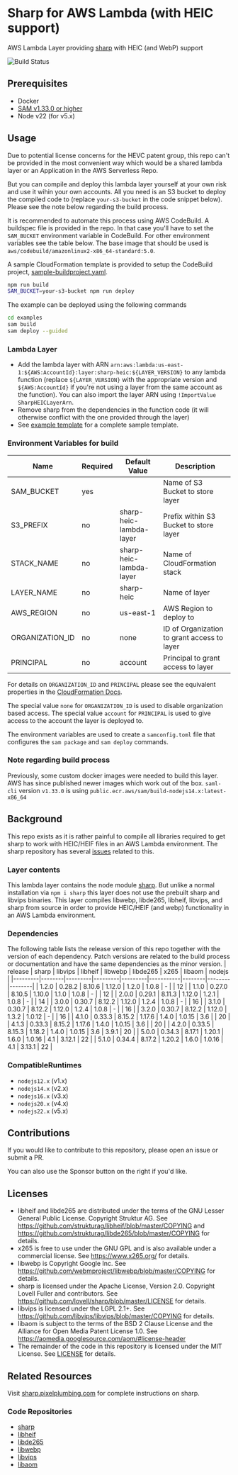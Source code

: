 # Sharp for AWS Lambda (with HEIC support)
AWS Lambda Layer providing [sharp](https://github.com/lovell/sharp) with HEIC (and WebP) support

![Build Status](https://codebuild.us-east-1.amazonaws.com/badges?uuid=eyJlbmNyeXB0ZWREYXRhIjoiUnY2cHpCUEwybDl5b2lIUys2b1lhN1BxMFVvb1pxMU8rUUpNNG1hSEFFN2VCUmxkK2t6azZrMEVOY1Y2RW40TGZ3NlF1bUo1dUE0ZVhiRm5GN3Q2YlJBPSIsIml2UGFyYW1ldGVyU3BlYyI6IjVxNm9zL3pWa0dQa21lNXAiLCJtYXRlcmlhbFNldFNlcmlhbCI6MX0%3D&branch=main)

## Prerequisites

* Docker
* [SAM v1.33.0 or higher](https://github.com/awsdocs/aws-sam-developer-guide/blob/master/doc_source/serverless-sam-cli-install.md)
* Node v22 (for v5.x)

## Usage

Due to potential license concerns for the HEVC patent group, this repo can't be provided in the most convenient way which would be a shared lambda layer or an Application in the AWS Serverless Repo.

But you can compile and deploy this lambda layer yourself at your own risk and use it wihin your own accounts. All you need is an S3 bucket to deploy the compiled code to (replace `your-s3-bucket` in the code snippet below). Please see the note below regarding the build process.

It is recommended to automate this process using AWS CodeBuild. A buildspec file is provided in the repo. In that case you'll have to set the `SAM_BUCKET` environment variable in CodeBuild. For other environment variables see the table below. The base image that should be used is `aws/codebuild/amazonlinux2-x86_64-standard:5.0`.

A sample CloudFormation template is provided to setup the CodeBuild project, [sample-buildproject.yaml](sample-buildproject.yaml).

```bash
npm run build
SAM_BUCKET=your-s3-bucket npm run deploy
```


The example can be deployed using the following commands
```bash
cd examples
sam build
sam deploy --guided
```

### Lambda Layer
- Add the lambda layer with ARN `arn:aws:lambda:us-east-1:${AWS:AccountId}:layer:sharp-heic:${LAYER_VERSION}` to any lambda function (replace `${LAYER_VERSION}` with the appropriate version and `${AWS:AccountId}` if you're not using a layer from the same account as the function). You can also import the layer ARN using `!ImportValue SharpHEICLayerArn`.
- Remove sharp from the dependencies in the function code (it will otherwise conflict with the one provided through the layer)
- See [example template](examples/sam-template.yaml) for a complete sample template.

### Environment Variables for build
|            Name | Required |           Default Value |                                   Description |
|-----------------|----------|-------------------------|-----------------------------------------------|
|      SAM_BUCKET |      yes |                         | Name of S3 Bucket to store layer              |
|       S3_PREFIX |       no | sharp-heic-lambda-layer | Prefix within S3 Bucket to store layer        |
|      STACK_NAME |       no | sharp-heic-lambda-layer | Name of CloudFormation stack                  |
|      LAYER_NAME |       no |              sharp-heic | Name of layer                                 |
|      AWS_REGION |       no |               us-east-1 | AWS Region to deploy to                       |
| ORGANIZATION_ID |       no |                    none | ID of Organization to grant access to layer   |
|       PRINCIPAL |       no |                 account | Principal to grant access to layer            |

For details on `ORGANIZATION_ID` and `PRINCIPAL` please see the equivalent properties in the [CloudFormation Docs](https://docs.aws.amazon.com/AWSCloudFormation/latest/UserGuide/aws-resource-lambda-layerversionpermission.html).

The special value `none` for `ORGANIZATION_ID` is used to disable organization based access.
The special value `account` for `PRINCIPAL` is used to give access to the account the layer is deployed to.

The environment variables are used to create a `samconfig.toml` file that configures the `sam package` and `sam deploy` commands.

### Note regarding build process
Previously, some custom docker images were needed to build this layer. AWS has since published newer images which work out of the box. `saml-cli` version `v1.33.0` is using `public.ecr.aws/sam/build-nodejs14.x:latest-x86_64`

## Background
This repo exists as it is rather painful to compile all libraries required to get sharp to work with HEIC/HEIF files in an AWS Lambda environment. The sharp repository has several [issues](https://github.com/lovell/sharp/issues) related to this.

### Layer contents
This lambda layer contains the node module [sharp](https://github.com/lovell/sharp). But unlike a normal installation via `npm i sharp` this layer does not use the prebuilt sharp and libvips binaries. This layer compiles libwebp, libde265, libheif, libvips, and sharp from source in order to provide HEIC/HEIF (and webp) functionality in an AWS Lambda environment.

### Dependencies
The following table lists the release version of this repo together with the version of each dependency. Patch versions are related to the build process or documentation and have the same dependencies as the minor version.
| release |  sharp | libvips | libheif | libwebp | libde265  |   x265 | libaom | nodejs |
|---------|--------|---------|---------|---------|-----------|--------|--------|--------|
|   1.2.0 | 0.28.2 |  8.10.6 |  1.12.0 |   1.2.0 |    1.0.8  |      - |        |     12 |
|   1.1.0 | 0.27.0 |  8.10.5 |  1.10.0 |   1.1.0 |    1.0.8  |      - |        |     12 |
|   2.0.0 | 0.29.1 |  8.11.3 |  1.12.0 |   1.2.1 |    1.0.8  |      - |        |     14 |
|   3.0.0 | 0.30.7 |  8.12.2 |  1.12.0 |   1.2.4 |    1.0.8  |      - |        |     16 |
|   3.1.0 | 0.30.7 |  8.12.2 |  1.12.0 |   1.2.4 |    1.0.8  |      - |        |     16 |
|   3.2.0 | 0.30.7 |  8.12.2 |  1.12.0 |   1.3.2 |    1.0.12 |      - |        |     16 |
|   4.1.0 | 0.33.3 |  8.15.2 |  1.17.6 |   1.4.0 |    1.0.15 |    3.6 |        |     20 |
|   4.1.3 | 0.33.3 |  8.15.2 |  1.17.6 |   1.4.0 |    1.0.15 |    3.6 |        |     20 |
|   4.2.0 | 0.33.5 |  8.15.3 |  1.18.2 |   1.4.0 |    1.0.15 |    3.6 |  3.9.1 |     20 |
|   5.0.0 | 0.34.3 |  8.17.1 |  1.20.1 |   1.6.0 |    1.0.16 |    4.1 | 3.12.1 |     22 |
|   5.1.0 | 0.34.4 |  8.17.2 |  1.20.2 |   1.6.0 |    1.0.16 |    4.1 | 3.13.1 |     22 |

### CompatibleRuntimes
- `nodejs12.x` (v1.x)
- `nodejs14.x` (v2.x)
- `nodejs16.x` (v3.x)
- `nodejs20.x` (v4.x)
- `nodejs22.x` (v5.x)

## Contributions
If you would like to contribute to this repository, please open an issue or submit a PR.

You can also use the Sponsor button on the right if you'd like.

## Licenses
- libheif and libde265 are distributed under the terms of the GNU Lesser General Public License. Copyright Struktur AG. See https://github.com/strukturag/libheif/blob/master/COPYING and https://github.com/strukturag/libde265/blob/master/COPYING for details.
- x265 is free to use under the GNU GPL and is also available under a commercial license. See https://www.x265.org/ for details.
- libwebp is Copyright Google Inc. See https://github.com/webmproject/libwebp/blob/master/COPYING for details.
- sharp is licensed under the Apache License, Version 2.0. Copyright Lovell Fuller and contributors. See https://github.com/lovell/sharp/blob/master/LICENSE for details.
- libvips is licensed under the LGPL 2.1+. See https://github.com/libvips/libvips/blob/master/COPYING for details.
- libaom is subject to the terms of the BSD 2 Clause License and the Alliance for Open Media Patent License 1.0. See https://aomedia.googlesource.com/aom/#license-header
- The remainder of the code in this repository is licensed under the MIT License. See [LICENSE](LICENSE) for details.

## Related Resources
Visit [sharp.pixelplumbing.com](https://sharp.pixelplumbing.com/) for complete instructions on sharp.

### Code Repositories
- [sharp](https://github.com/lovell/sharp)
- [libheif](https://github.com/strukturag/libheif)
- [libde265](https://github.com/strukturag/libde265)
- [libwebp](https://github.com/webmproject/libwebp)
- [libvips](https://github.com/libvips/libvips)
- [libaom](https://aomedia.googlesource.com/aom/)
